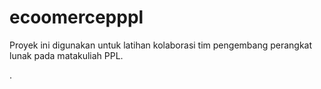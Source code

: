 # ecoomercepppl
Proyek ini digunakan untuk latihan kolaborasi tim pengembang perangkat lunak pada matakuliah PPL.

.
